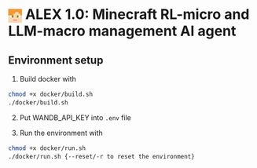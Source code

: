 # <img src="assets/alex.png" alt="ALEX Icon" width="28" style="vertical-align: middle;"/> ALEX 1.0: Minecraft RL-micro and LLM-macro management AI agent
## Environment setup
1. Build docker with   
```bash
chmod +x docker/build.sh
./docker/build.sh
```

2. Put WANDB_API_KEY into `.env` file

3. Run the environment with
  
```bash
chmod +x docker/run.sh
./docker/run.sh {--reset/-r to reset the environment}
```

